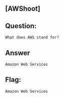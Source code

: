[AWShoot]
---
Question:
---
	What does AWS stand for?

Answer
---
	Amazon Web Services

Flag:
---
	Amazon Web Services